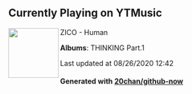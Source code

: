 ## Currently Playing on YTMusic

[<img align="left" width="100" src="https://lh3.googleusercontent.com/PGMHym4bIQ9Nn_VxxMrVE4O7ZjaRbz6OXWs-umoYcTR7rj2_RYtEnm9gykOu-Rvm8b_8lyCf7mouYym_AA">](https://music.youtube.com/channel/UC40bAhduiI5dXS6Skp3aH5Q)

ZICO - Human

**Albums**: THINKING Part.1

Last updated at 08/26/2020 12:42

#### Generated with [20chan/github-now](https://github.com/20chan/github-now)


<!--
**20chan/20chan** is a ✨ _special_ ✨ repository because its `README.md` (this file) appears on your GitHub profile.

Here are some ideas to get you started:

- 🔭 I’m currently working on ...
- 🌱 I’m currently learning ...
- 👯 I’m looking to collaborate on ...
- 🤔 I’m looking for help with ...
- 💬 Ask me about ...
- 📫 How to reach me: ...
- 😄 Pronouns: ...
- ⚡ Fun fact: ...
-->
